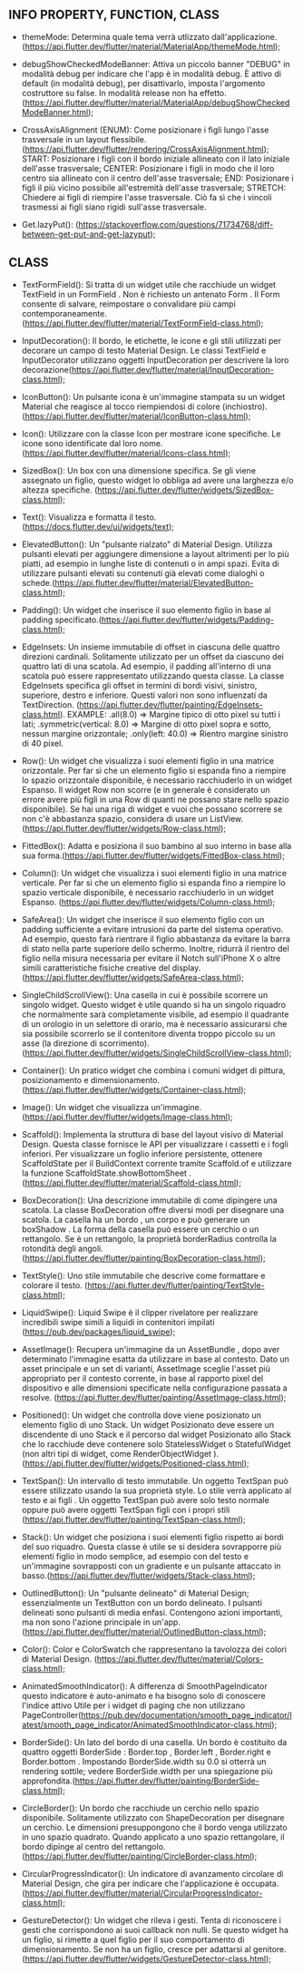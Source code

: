 ## INFO PROPERTY, FUNCTION, CLASS
- themeMode: Determina quale tema verrà utlizzato dall'applicazione. (https://api.flutter.dev/flutter/material/MaterialApp/themeMode.html);

- debugShowCheckedModeBanner: Attiva un piccolo banner "DEBUG" in modalità debug per indicare che l'app è in modalità debug. È attivo di default (in modalità debug),
                              per disattivarlo, imposta l'argomento costruttore su false. In modalità release non ha effetto.(https://api.flutter.dev/flutter/material/MaterialApp/debugShowCheckedModeBanner.html);

- CrossAxisAlignment (ENUM): Come posizionare i figli lungo l'asse trasversale in un layout flessibile. (https://api.flutter.dev/flutter/rendering/CrossAxisAlignment.html);
    START: Posizionare i figli con il bordo iniziale allineato con il lato iniziale dell'asse trasversale;
    CENTER: Posizionare i figli in modo che il loro centro sia allineato con il centro dell'asse trasversale;
    END: Posizionare i figli il più vicino possibile all'estremità dell'asse trasversale;
    STRETCH: Chiedere ai figli di riempire l'asse trasversale. Ciò fa sì che i vincoli trasmessi ai figli siano rigidi sull'asse trasversale.

- Get.lazyPut(): (https://stackoverflow.com/questions/71734768/diff-between-get-put-and-get-lazyput);
    
  
## CLASS
- TextFormField(): Si tratta di un widget utile che racchiude un widget TextField in un FormField . Non è richiesto un antenato Form . 
                   Il Form consente di salvare, reimpostare o convalidare più campi contemporaneamente. (https://api.flutter.dev/flutter/material/TextFormField-class.html);

- InputDecoration(): Il bordo, le etichette, le icone e gli stili utilizzati per decorare un campo di testo Material Design.
                     Le classi TextField e InputDecorator utilizzano oggetti InputDecoration per descrivere la loro decorazione(https://api.flutter.dev/flutter/material/InputDecoration-class.html);

- IconButton(): Un pulsante icona è un'immagine stampata su un widget Material che reagisce al tocco riempiendosi di colore (inchiostro).(https://api.flutter.dev/flutter/material/IconButton-class.html); 

- Icon(): Utilizzare con la classe Icon per mostrare icone specifiche. Le icone sono identificate dal loro nome. (https://api.flutter.dev/flutter/material/Icons-class.html);

- SizedBox(): Un box con una dimensione specifica. Se gli viene assegnato un figlio, questo widget lo obbliga ad avere una larghezza e/o altezza specifiche. (https://api.flutter.dev/flutter/widgets/SizedBox-class.html);

- Text(): Visualizza e formatta il testo.(https://docs.flutter.dev/ui/widgets/text);

- ElevatedButton(): Un "pulsante rialzato" di Material Design. Utilizza pulsanti elevati per aggiungere dimensione a layout altrimenti per lo più piatti, ad esempio in lunghe liste di contenuti o in ampi spazi.
                    Evita di utilizzare pulsanti elevati su contenuti già elevati come dialoghi o schede.(https://api.flutter.dev/flutter/material/ElevatedButton-class.html);

- Padding(): Un widget che inserisce il suo elemento figlio in base al padding specificato.(https://api.flutter.dev/flutter/widgets/Padding-class.html);

- EdgeInsets: Un insieme immutabile di offset in ciascuna delle quattro direzioni cardinali. Solitamente utilizzato per un offset da ciascuno dei quattro lati di una scatola. 
                Ad esempio, il padding all'interno di una scatola può essere rappresentato utilizzando questa classe.
                La classe EdgeInsets specifica gli offset in termini di bordi visivi, sinistro, superiore, destro e inferiore. Questi valori non sono influenzati da TextDirection.
                (https://api.flutter.dev/flutter/painting/EdgeInsets-class.html).
                EXAMPLE:
                 .all(8.0) => Margine tipico di otto pixel su tutti i lati;
                 .symmetric(vertical: 8.0) => Margine di otto pixel sopra e sotto, nessun margine orizzontale;
                 .only(left: 40.0) => Rientro margine sinistro di 40 pixel.

- Row(): Un widget che visualizza i suoi elementi figlio in una matrice orizzontale. Per far sì che un elemento figlio si espanda fino a riempire lo spazio orizzontale disponibile, è necessario racchiuderlo in un widget Espanso.
  Il widget Row non scorre (e in generale è considerato un errore avere più figli in una Row di quanti ne possano stare nello spazio disponibile). Se hai una riga di widget e vuoi che possano scorrere se non c'è abbastanza spazio, considera di usare un ListView.
  (https://api.flutter.dev/flutter/widgets/Row-class.html);

- FittedBox(): Adatta e posiziona il suo bambino al suo interno in base alla sua forma.(https://api.flutter.dev/flutter/widgets/FittedBox-class.html);

- Column(): Un widget che visualizza i suoi elementi figlio in una matrice verticale. Per far sì che un elemento figlio si espanda fino a riempire lo spazio verticale disponibile, è necessario racchiuderlo in un widget Espanso. (https://api.flutter.dev/flutter/widgets/Column-class.html);

- SafeArea(): Un widget che inserisce il suo elemento figlio con un padding sufficiente a evitare intrusioni da parte del sistema operativo. Ad esempio, questo farà rientrare il figlio abbastanza da evitare la barra di stato nella parte superiore dello schermo.
              Inoltre, ridurrà il rientro del figlio nella misura necessaria per evitare il Notch sull'iPhone X o altre simili caratteristiche fisiche creative del display. (https://api.flutter.dev/flutter/widgets/SafeArea-class.html);

- SingleChildScrollView(): Una casella in cui è possibile scorrere un singolo widget. Questo widget è utile quando si ha un singolo riquadro che normalmente sarà completamente visibile, ad esempio il quadrante di un orologio in un selettore di orario, 
                           ma è necessario assicurarsi che sia possibile scorrerlo se il contenitore diventa troppo piccolo su un asse (la direzione di scorrimento).(https://api.flutter.dev/flutter/widgets/SingleChildScrollView-class.html);

- Container(): Un pratico widget che combina i comuni widget di pittura, posizionamento e dimensionamento. (https://api.flutter.dev/flutter/widgets/Container-class.html);

- Image(): Un widget che visualizza un'immagine. (https://api.flutter.dev/flutter/widgets/Image-class.html);

- Scaffold(): Implementa la struttura di base del layout visivo di Material Design. Questa classe fornisce le API per visualizzare i cassetti e i fogli inferiori.
              Per visualizzare un foglio inferiore persistente, ottenere ScaffoldState per il BuildContext corrente tramite Scaffold.of e utilizzare la funzione ScaffoldState.showBottomSheet .(https://api.flutter.dev/flutter/material/Scaffold-class.html);

- BoxDecoration(): Una descrizione immutabile di come dipingere una scatola. La classe BoxDecoration offre diversi modi per disegnare una scatola.
                   La casella ha un bordo , un corpo e può generare un boxShadow . La forma della casella può essere un cerchio o un rettangolo. Se è un rettangolo, la proprietà borderRadius controlla la rotondità degli angoli.(https://api.flutter.dev/flutter/painting/BoxDecoration-class.html);

- TextStyle(): Uno stile immutabile che descrive come formattare e colorare il testo. (https://api.flutter.dev/flutter/painting/TextStyle-class.html);

- LiquidSwipe():  Liquid Swipe è il clipper rivelatore per realizzare incredibili swipe simili a liquidi in contenitori impilati (https://pub.dev/packages/liquid_swipe);

- AssetImage(): Recupera un'immagine da un AssetBundle , dopo aver determinato l'immagine esatta da utilizzare in base al contesto. Dato un asset principale e un set di varianti, 
                AssetImage sceglie l'asset più appropriato per il contesto corrente, in base al rapporto pixel del dispositivo e alle dimensioni specificate nella configurazione passata a resolve. (https://api.flutter.dev/flutter/painting/AssetImage-class.html);

- Positioned(): Un widget che controlla dove viene posizionato un elemento figlio di uno Stack. Un widget Posizionato deve essere un discendente di uno Stack e il percorso dal widget Posizionato 
                allo Stack che lo racchiude deve contenere solo StatelessWidget o StatefulWidget (non altri tipi di widget, come RenderObjectWidget ).(https://api.flutter.dev/flutter/widgets/Positioned-class.html);

- TextSpan(): Un intervallo di testo immutabile. Un oggetto TextSpan può essere stilizzato usando la sua proprietà style. Lo stile verrà applicato al testo e ai figli .
              Un oggetto TextSpan può avere solo testo normale oppure può avere oggetti TextSpan figli con i propri stili (https://api.flutter.dev/flutter/painting/TextSpan-class.html);

- Stack(): Un widget che posiziona i suoi elementi figlio rispetto ai bordi del suo riquadro. Questa classe è utile se si desidera sovrapporre più elementi figlio in modo semplice, 
           ad esempio con del testo e un'immagine sovrapposti con un gradiente e un pulsante attaccato in basso.(https://api.flutter.dev/flutter/widgets/Stack-class.html);

- OutlinedButton(): Un "pulsante delineato" di Material Design; essenzialmente un TextButton con un bordo delineato. I pulsanti delineati sono pulsanti di media enfasi. 
                    Contengono azioni importanti, ma non sono l'azione principale in un'app. (https://api.flutter.dev/flutter/material/OutlinedButton-class.html);

- Color(): Color e ColorSwatch che rappresentano la tavolozza dei colori di Material Design. (https://api.flutter.dev/flutter/material/Colors-class.html);

- AnimatedSmoothIndicator(): A differenza di SmoothPageIndicator questo indicatore è auto-animato e ha bisogno solo di conoscere l'indice attivo
                             Utile per i widget di paging che non utilizzano PageController(https://pub.dev/documentation/smooth_page_indicator/latest/smooth_page_indicator/AnimatedSmoothIndicator-class.html);

- BorderSide(): Un lato del bordo di una casella. Un bordo è costituito da quattro oggetti BorderSide : Border.top , Border.left , Border.right e Border.bottom .
                Impostando BorderSide.width su 0.0 si otterrà un rendering sottile; vedere BorderSide.width per una spiegazione più approfondita.(https://api.flutter.dev/flutter/painting/BorderSide-class.html);

- CircleBorder(): Un bordo che racchiude un cerchio nello spazio disponibile. Solitamente utilizzato con ShapeDecoration per disegnare un cerchio.
                  Le dimensioni presuppongono che il bordo venga utilizzato in uno spazio quadrato. Quando applicato a uno spazio rettangolare, il bordo dipinge al centro del rettangolo.(https://api.flutter.dev/flutter/painting/CircleBorder-class.html);

- CircularProgressIndicator(): Un indicatore di avanzamento circolare di Material Design, che gira per indicare che l'applicazione è occupata. (https://api.flutter.dev/flutter/material/CircularProgressIndicator-class.html);

- GestureDetector(): Un widget che rileva i gesti. Tenta di riconoscere i gesti che corrispondono ai suoi callback non nulli. Se questo widget ha un figlio, si rimette a quel figlio per il suo comportamento di dimensionamento. 
                     Se non ha un figlio, cresce per adattarsi al genitore.(https://api.flutter.dev/flutter/widgets/GestureDetector-class.html);


